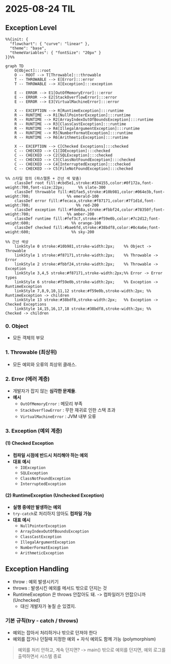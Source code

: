 # 2025-08-24 TIL

## Exception Level
```mermaid
%%{init: {
  "flowchart": { "curve": "linear" },
  "theme": "base",
  "themeVariables": { "fontSize": "20px" }
}}%%

graph TD
    O[Object]:::root
    O -- ROOT --> T[Throwable]:::throwable
    T -- THROWABLE --> E[Error]:::error
    T -- THROWABLE --> X[Exception]:::exception

    E -- ERROR --> E1[OutOfMemoryError]:::error
    E -- ERROR --> E2[StackOverflowError]:::error
    E -- ERROR --> E3[VirtualMachineError]:::error

    X -- EXCEPTION --> R[RuntimeException]:::runtime
    R -- RUNTIME --> R1[NullPointerException]:::runtime
    R -- RUNTIME --> R2[ArrayIndexOutOfBoundsException]:::runtime
    R -- RUNTIME --> R3[ClassCastException]:::runtime
    R -- RUNTIME --> R4[IllegalArgumentException]:::runtime
    R -- RUNTIME --> R5[NumberFormatException]:::runtime
    R -- RUNTIME --> R6[ArithmeticException]:::runtime

    X -- EXCEPTION --> C[Checked Exceptions]:::checked
    C -- CHECKED --> C1[IOException]:::checked
    C -- CHECKED --> C2[SQLException]:::checked
    C -- CHECKED --> C3[ClassNotFoundException]:::checked
    C -- CHECKED --> C4[InterruptedException]:::checked
    C -- CHECKED --> C5[FileNotFoundException]:::checked

%% 스타일 정의 (파스텔톤 + 간선 색 맞춤)
    classDef root fill:#cbd5e1,stroke:#334155,color:#0f172a,font-weight:700,font-size:22px;      %% slate-300
    classDef throwable fill:#d1fae5,stroke:#10b981,color:#064e3b,font-weight:700;                %% emerald-100
    classDef error fill:#fecaca,stroke:#f87171,color:#7f1d1d,font-weight:700;                    %% red-200
    classDef exception fill:#fde68a,stroke:#fbbf24,color:#78350f;font-weight:700;                %% amber-200
    classDef runtime fill:#fef3c7,stroke:#f59e0b,color:#7c2d12;font-weight:600;                  %% orange-100
    classDef checked fill:#bae6fd,stroke:#38bdf8,color:#0c4a6e;font-weight:600;                  %% sky-200

%% 간선 색상
    linkStyle 0 stroke:#10b981,stroke-width:2px;    %% Object -> Throwable
    linkStyle 1 stroke:#f87171,stroke-width:2px;    %% Throwable -> Error
    linkStyle 2 stroke:#fbbf24,stroke-width:2px;    %% Throwable -> Exception
    linkStyle 3,4,5 stroke:#f87171,stroke-width:2px;%% Error -> Error types
    linkStyle 6 stroke:#f59e0b,stroke-width:2px;    %% Exception -> RuntimeException
    linkStyle 7,8,9,10,11,12 stroke:#f59e0b,stroke-width:2px; %% RuntimeException -> children
    linkStyle 13 stroke:#38bdf8,stroke-width:2px;   %% Exception -> Checked Exceptions
    linkStyle 14,15,16,17,18 stroke:#38bdf8,stroke-width:2px; %% Checked -> children
```
### 0. Object 
- 모든 객체의 부모 

### 1. **Throwable (최상위)**
- 모든 예외와 오류의 최상위 클래스.

### 2. **Error (에러 계층)**
- 개발자가 잡지 않는 **심각한 문제들**.
- **예시**
  - `OutOfMemoryError` : 메모리 부족
  - `StackOverflowError` : 무한 재귀로 인한 스택 초과
  - `VirtualMachineError` : JVM 내부 오류

### 3. **Exception (예외 계층)**

#### (1) Checked Exception
- **컴파일 시점에 반드시 처리해야 하는 예외**
- **대표 예시**
  - `IOException`
  - `SQLException`
  - `ClassNotFoundException`
  - `InterruptedException`

#### (2) RuntimeException (Unchecked Exception)
- **실행 중에만 발생하는 예외**
- `try-catch`로 처리하지 않아도 **컴파일 가능**
- **대표 예시**
  - `NullPointerException`
  - `ArrayIndexOutOfBoundsException`
  - `ClassCastException`
  - `IllegalArgumentException`
  - `NumberFormatException`
  - `ArithmeticException`

## Exception Handling
- throw : 예외 발생시키기
- throws : 발생시킨 예외를 메서드 밖으로 던지는 것
- RuntimeException 은 throws 안잡아도 돼. -> 컴파일러가 안잡으니까(Unchecked)
  - 대신 개발자가 놓칠 순 있겠지.

### 기본 규칙(try - catch / throws)
- 예외는 잡아서 처리하거나 밖으로 던져야 한다
- 예외를 잡거나 던질때 지정한 예외 + 자식 예외도 함께 가능 (polymorphism)
> 예외를 처리 안하고, 계속 던지면? -> main() 밖으로 예외를 던지면, 예외 로그를 출력하면서 시스템 종료



